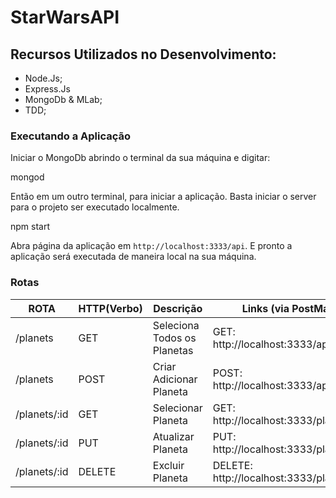# StarWarsAPI

## Recursos Utilizados no Desenvolvimento:

- Node.Js;
- Express.Js
- MongoDb & MLab;
- TDD;

### Executando a Aplicação

Iniciar o MongoDb abrindo o terminal da sua máquina e digitar:

mongod

Então em um outro terminal, para iniciar a aplicação. Basta iniciar o server para o projeto ser executado localmente.

npm start

Abra página da aplicação em `http://localhost:3333/api`. E pronto a aplicação será executada de maneira local na sua máquina.

### Rotas

 ROTA                      |     HTTP(Verbo)   |      Descrição                |      Links (via PostMan)                 
-------------------------  | ----------------- | ---------------------         | ---------------------------------------- 
/planets                   |       GET         | Seleciona Todos os Planetas   | GET:    http://localhost:3333/api/planets     
/planets                   |       POST        | Criar Adicionar Planeta       | POST:   http://localhost:3333/api/planets
/planets/:id               |       GET         | Selecionar Planeta            | GET:    http://localhost:3333/planets/:id
/planets/:id               |       PUT         | Atualizar Planeta             | PUT:    http://localhost:3333/planets/:id   
/planets/:id               |       DELETE      | Excluir Planeta               | DELETE: http://localhost:3333/planets/:id
